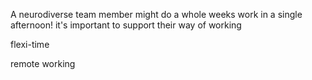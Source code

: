 A neurodiverse team member might do a whole weeks work in a single afternoon!  it's important to support their way of working 


flexi-time




remote working

